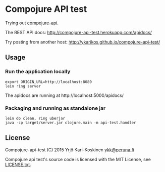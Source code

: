 # Compojure API test

Trying out [compojure-api](https://github.com/metosin/compojure-api).

The REST API docs: http://compojure-api-test.herokuapp.com/apidocs/

Try posting from another host: http://ykarikos.github.io/compojure-api-test/

## Usage

### Run the application locally

```
export ORIGIN_URL=http://localhost:8080
lein ring server
```

The apidocs are running at http://localhost:5000/apidocs/

### Packaging and running as standalone jar

```
lein do clean, ring uberjar
java -cp target/server.jar clojure.main -m api-test.handler
```

## License

Compojure-api-test (C) 2015 Yrjö Kari-Koskinen ykk@peruna.fi

Compojure api test's source code is licensed with the MIT License, see [LICENSE.txt](https://github.com/ykarikos/compojure-api-test/blob/master/LICENSE.txt).

